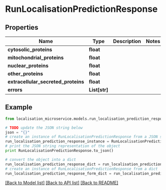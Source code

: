 # RunLocalisationPredictionResponse


## Properties

Name | Type | Description | Notes
------------ | ------------- | ------------- | -------------
**cytosolic_proteins** | **float** |  | 
**mitochondrial_proteins** | **float** |  | 
**nuclear_proteins** | **float** |  | 
**other_proteins** | **float** |  | 
**extracellular_secreted_proteins** | **float** |  | 
**errors** | **List[str]** |  | 

## Example

```python
from localisation_microservice.models.run_localisation_prediction_response import RunLocalisationPredictionResponse

# TODO update the JSON string below
json = "{}"
# create an instance of RunLocalisationPredictionResponse from a JSON string
run_localisation_prediction_response_instance = RunLocalisationPredictionResponse.from_json(json)
# print the JSON string representation of the object
print RunLocalisationPredictionResponse.to_json()

# convert the object into a dict
run_localisation_prediction_response_dict = run_localisation_prediction_response_instance.to_dict()
# create an instance of RunLocalisationPredictionResponse from a dict
run_localisation_prediction_response_form_dict = run_localisation_prediction_response.from_dict(run_localisation_prediction_response_dict)
```
[[Back to Model list]](../README.md#documentation-for-models) [[Back to API list]](../README.md#documentation-for-api-endpoints) [[Back to README]](../README.md)


